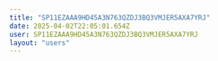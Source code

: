 ```yaml
---
title: "SP11EZAAA9HD45A3N763QZDJ3BQ3VMJER5AXA7YRJ"
date: 2025-04-02T22:05:01.654Z
user: SP11EZAAA9HD45A3N763QZDJ3BQ3VMJER5AXA7YRJ
layout: "users"
---
```

    